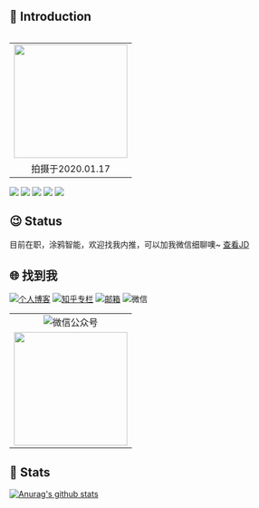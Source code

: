 ## 👋 Introduction

<table align="right" width="100%" border="0" cellspacing="0" cellpadding="0">
  <tr>
    <td align="center"><img src="https://static.xkcoding.com/blog/2020-01-17-me.JPG" width="200"/> </td>
  </tr>
  <tr>
    <td align="center">拍摄于2020.01.17</td>
  </tr>
</table>

![](https://img.shields.io/badge/status-up-brightgreen) ![](https://img.shields.io/badge/%E6%80%A7%E5%88%AB-♂-lightgrey) ![](https://img.shields.io/badge/%E7%8A%B6%E6%80%81-Married-pink) ![](https://img.shields.io/static/v1?label=%E5%BE%AE%E4%BF%A1&message=ShaoTongJie&color=7BB32E&logo=wechat) ![](https://visitor-badge.glitch.me/badge?page_id=github.com/xkcoding)

## 😉 Status

目前在职，涂鸦智能，欢迎找我内推，可以加我微信细聊噢~
[查看JD](https://github.com/xkcoding/spring-boot-demo/blob/master/jd.md)

## 🌐 找到我

<a href="https://xkcoding.com"><img alt="个人博客" src="https://img.shields.io/static/v1?label=%E4%B8%AA%E4%BA%BA%E5%8D%9A%E5%AE%A2&message=CodingDiary%20-%20%E4%BB%A3%E7%A0%81%E6%97%A5%E8%AE%B0&color=pink"/></a> <a href="https://www.zhihu.com/column/xkcoding"><img alt="知乎专栏" src="https://img.shields.io/static/v1?label=%E7%9F%A5%E4%B9%8E%E4%B8%93%E6%A0%8F&message=xkcoding&color=0084FF&logo=Zhihu"/></a> <a href="mailto:237497819@qq.com"><img alt="邮箱" src="https://img.shields.io/static/v1?label=%E9%82%AE%E7%AE%B1&message=237497819@qq.com&color=3ABFE6&logo=Minutemailer"/></a> <img alt="微信" src="https://img.shields.io/static/v1?label=%E5%BE%AE%E4%BF%A1&message=syk941020&color=7BB32E&logo=wechat"/>

<table width="100%" border="0" cellspacing="0" cellpadding="0">
  <tr>
    <td align="center"><img alt="微信公众号" src="https://img.shields.io/static/v1?label=%E5%BE%AE%E4%BF%A1%E5%85%AC%E4%BC%97%E5%8F%B7&message=xkcoding%E5%B0%8F%E5%87%AF%E6%89%A3%E4%B8%81&color=7BB32E&logo=wechat"/></td>
  </tr>
  <tr>
    <td align="center"><img align="center" src="https://xkcoding.com/images/xkcoding_qrcode.jpg" width="200"/></td>
  </tr>
</table>

## 💚 Stats

[![Anurag's github stats](https://github-readme-stats.vercel.app/api?username=xkcoding&count_private=true&show_icons=true&theme=onedark)](https://github.com/anuraghazra/github-readme-stats)
